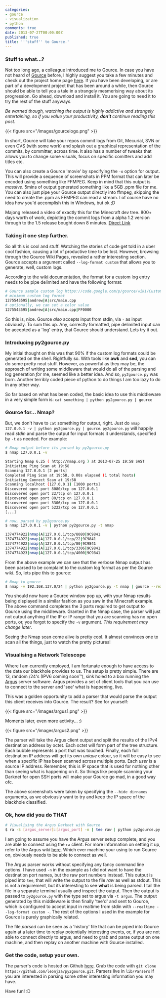 ```yaml
---
categories:
- gource
- visualization
- python
comments: true
date: 2013-07-27T00:00:00Z
published: true
title: '''stuff'' to Gource.'
---
```


### Stuff to what...?
Not too long ago, a colleague introduced me to Gource. In case you have not heard of [Gource](https://code.google.com/p/gource/) before, I highly suggest you take a few minutes and check out the project home page [here](https://code.google.com/p/gource/). If you have been developing, or are part of a development project that has been around a while, then Gource should be able to tell you a tale in a strangely mesmerising way about its progression. Go ahead, download and install it. You are going to need it to try the rest of the stuff anyways.

*Be warned though, watching the output is highly addictive and strangely entertaining, so if you value your productivity, **don't** continue reading this post.*

{{< figure src="/images/gourcelogo.png" >}}

<!--more-->

In short, Gource will take your repos commit logs from Git, Mecurial, SVN or even CVS (with some work) and splash out a graphical representation of the commits, by committer, across time. It also has a number of tweaks that allows you to change some visuals, focus on specific comitters and add titles etc.

You can also create a Gource 'movie' by specifying the `-o` option for output. This will provide a sequence of screenshots in PPM format that can later be encoded using something like FFMPEG. Keep in mind that this output is *massive*. 5mins of output generated something like a 5GB .ppm file for me. You can also just pipe your Gource output directly into ffmpeg, skipping the need to create the .ppm as FFMPEG can read a stream. I of course have no idea how you'd accomplish this in Windows, but ok ;D

Majong released a video of exactly this for the Minecraft dev tree. 800+ days worth of work, depicting the commit logs from a alpha 1.2 version through to the 1.5 release bought down 8 minutes. [Direct Link](http://www.youtube.com/watch?v=zRjTyRly5WA)

### Taking it one step further.
So all this is cool and stuff. Watching the stories of code get told in a uber cool fashion, causing a lot of productive time to be lost. However, browsing through the Gource Wiki Pages, revealed a rather interesting section. Gource accepts a argument called `--log-format custom` that allows you to generate, well, custom logs.

According to the [wiki documentation](https://code.google.com/p/gource/wiki/CustomLogFormat), the format for a custom log entry needs to be pipe delimited and have the following format:

```bash
# Gource sample custom log https://code.google.com/p/gource/wiki/CustomLogFormat
# minimum custom log format
1275543595|andrew|A|src/main.cpp
# optionally, we can set a color value
1275543595|andrew|A|src/main.cpp|FF0000
```

So this is, nice. Gource *also* accepts input from stdin, via `-` as input obviously. To sum this up. Any, correctly formatted, pipe delimited input can be accepted as a 'log' entry, that Gource should understand. Lets try it out.

### Introducing py2gource.py
My initial thought on this was that 90% if the custom log formats could be generated on the shell. Rightfully so. With tools like **awk** and **sed**, you can do some pretty neat stuff. However, as powerful as they may be, the approach of writing some middleware that would do all of the parsing and log generation *for* me, seemed like a better idea. And so, `py2gource.py` was born. Another terribly coded piece of python to do things I am too lazy to do in any other way.

So far based on what has been coded, the basic idea to use this middleware in a very simple form is: `cat something | python py2gource.py | gource`

### Gource for... Nmap?
But, we don't have to `cat` something for output, right. Just do `nmap 127.0.0.1 -v | python py2gource.py | gource`. `py2gource.py` will happily read *stdin* and parse the output for input formats it understands, specified by `-t` as needed. For example:

```bash
# Nmap output before its parsed by py2gource.py
$ nmap 127.0.0.1 -v

Starting Nmap 6.25 ( http://nmap.org ) at 2013-07-25 19:58 SAST
Initiating Ping Scan at 19:58
Scanning 127.0.0.1 [2 ports]
Completed Ping Scan at 19:58, 0.00s elapsed (1 total hosts)
Initiating Connect Scan at 19:58
Scanning localhost (127.0.0.1) [1000 ports]
Discovered open port 8080/tcp on 127.0.0.1
Discovered open port 22/tcp on 127.0.0.1
Discovered open port 80/tcp on 127.0.0.1
Discovered open port 3306/tcp on 127.0.0.1
Discovered open port 5222/tcp on 127.0.0.1
[...]

# now, parsed by py2gource.py
$ nmap 127.0.0.1 -v | python py2gource.py -t nmap

1374774922|nmap|A|127.0.0.1/tcp/8080|9C9841
1374774922|nmap|A|127.0.0.1/tcp/22|9C9841
1374774922|nmap|A|127.0.0.1/tcp/80|9C9841
1374774922|nmap|A|127.0.0.1/tcp/3306|9C9841
1374774923|nmap|A|127.0.0.1/tcp/4000|9C9841
```

From the above example we can see that the verbose Nmap output has been parsed to be complaint to the custom log format as per the Gource wiki. So, lets pipe this to gource:

```bash
# Nmap to gource
$ nmap -v 192.168.137.0/24 | python py2gource.py -t nmap | gource --realtime --log-format custom - -1440x900 --bloom-intensity 0.3 -e 0.2 -i 120 --title "Nmap of 192.168.137.0/24"
```

You should now have a Gource window pop up, with your Nmap results being displayed in a similar fashion as you saw in the Minecraft example. The above command completes the 3 parts required to get output to Gource using the middleware. Granted in the Nmap case, the parser will just not output anything if the IP or IP range that you are scanning has no open ports, or, you forgot to specify the `-v` argument. *This requirement may change later*.

Seeing the Nmap scan come alive is pretty cool. It almost convinces one to scan all the things, just to watch the pretty pictures!

### Visualising a Network Telescope
Where I am currently employed, I am fortunate enough to have access to the data our blackhole provides to us. The setup is pretty simple. There are 13, random /24's (IPV6 coming soon™), sink holed to a box running the [Argus](http://qosient.com/argus/) server software. Argus provides a set of client tools that you can use to connect to the server and 'see' what is happening, live.

This was a golden opportunity to add a parser that would parse the output this client receives into Gource. The result? See for yourself:

{{< figure src="/images/argus1.png" >}}

Moments later, even more activity... :)

{{< figure src="/images/argus2.png" >}}

The parser will take the Argus client output and split the results of the IPv4 destination address by octet. Each octet will form part of the tree structure. Each bubble represents a port that was touched. Finally, each full destination IP address will get its own *unique* colour, so it will be easy to see when a specific IP has been scanned across multiple ports. Each *user* is a source IP address. Remember, this is IP space that is used for nothing other than seeing what is happening on it. So things like people scanning your Darknet for open SSH ports will make your Gource go mad, in a good way ofc.

The above screenshots were taken by specifying the `--hide dirnames` arguments, as we obviously want to try and keep the IP space of the blackhole classified.

### Ok, how did you do THAT
```bash
# Visualising the Argus Darknet with Gource
$ ra -S [argus_server]:[argus_port] -n | tee raw | python py2gource.py -t argus | tee parsed | gource --realtime --log-format custom - -1440x900 --bloom-intensity 0.3 --title "Live Darknet Port Activity" -i 30 -f
```

I am going to assume you have the Argus server setup complete, and you are able to connect using the `ra` client. For more information on setting it up, refer to the Argus wiki [here](http://nsmwiki.org/index.php?title=Argus). Which ever machine your using to run Gource on, obviously needs to be able to connect as well.

The Argus parser works without specifying any fancy command line options. I have used `-n` in the example as I did not want to have the destination port names, but the raw port numbers instead. This output is piped into `tee`, that will write the output to the file *raw* as well as stdout. This is not a requirement, but its interesting to see **what** is being parsed. I tail the file in a separate terminal usually and inspect the output. Then the output is passed to `py2gource.py` with the type set to argus via `-t argus`. The output generated by this middleware is then finally 'tee'd' and sent to Gource, which is configured to accept input in realtime from stdin with `--realtime --log-format custom -`. The rest of the options I used in the example for Gource is purely graphically related.

The file *parsed* can be seen as a 'history' file that can be piped into Gource again at a later time to replay potentially interesting events, or, if you are not able to connect directly to argus, and need to grab and parse output on one machine, and then replay on another machine with Gource installed.

### Get the code, setup your own.
The parser's code is hosted on Github [here](https://github.com/leonjza/py2gource). Grab the code with `git clone https://github.com/leonjza/py2gource.git`. Parsers live in `lib/Parsers` if you are interested in parsing some other interesting information you may have.

Have fun! :D
